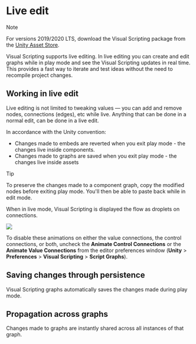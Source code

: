 # Live edit

> [!NOTE]
> For versions 2019/2020 LTS, download the Visual Scripting package from the [Unity Asset Store](https://assetstore.unity.com/packages/tools/visual-bolt-163802).

Visual Scripting supports live editing. In live editing you can create and edit graphs while in play mode and see the Visual Scripting updates in real time. This provides a fast way to iterate and test ideas without the need to recompile project changes.

## Working in live edit

Live editing is not limited to tweaking values — you can add and remove nodes, connections (edges), etc while live. Anything that can be done in a normal edit, can be done in a live edit.

In accordance with the Unity convention:

 *  Changes made to embeds are reverted when you exit play mode - the changes live inside components.
 * Changes made to graphs are saved when you exit play mode - the changes live inside assets

> [!TIP]
> To preserve the changes made to a component graph, copy the modified nodes before exiting play mode. You'll then be able to paste back while in edit mode.

When in live mode, Visual Scripting is displayed the flow as droplets on connections.

![](images/vs-live-editing-droplets.png)

To disable these animations on either the value connections, the control connections, or both,  uncheck the **Animate Control Connections** or the **Animate Value Connections** from the editor preferences window (**Unity** > **Preferences** > **Visual Scripting** > **Script Graphs**).

## Saving changes through persistence

Visual Scripting graphs automatically saves the changes made during play mode.

## Propagation across graphs

Changes made to graphs are instantly shared across all instances of that graph.
